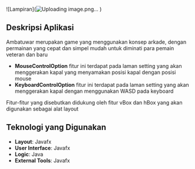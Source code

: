 ![Lampiran](![Uploading image.png…]()
)
## Deskripsi Aplikasi
Ambatuwar merupakan game yang menggunakan konsep arkade, dengan permainan yang cepat dan simpel mudah untuk diminati para pemain veteran dan baru
- **MouseControlOption** fitur ini terdapat pada laman setting yang akan menggerakan kapal yang menyamakan posisi kapal dengan posisi mouse
- **KeyboardControlOption** fitur ini terdapat pada laman setting yang akan menggerakan kapal dengan menggunakan WASD pada keyboard


Fitur-fitur yang disebutkan didukung oleh fitur vBox dan hBox yang akan digunakan sebagai alat layout

##  Teknologi yang Digunakan
- **Layout**: Javafx
- **User Interface**: Javafx
- **Logic**: Java
- **External Tools**: Javafx
